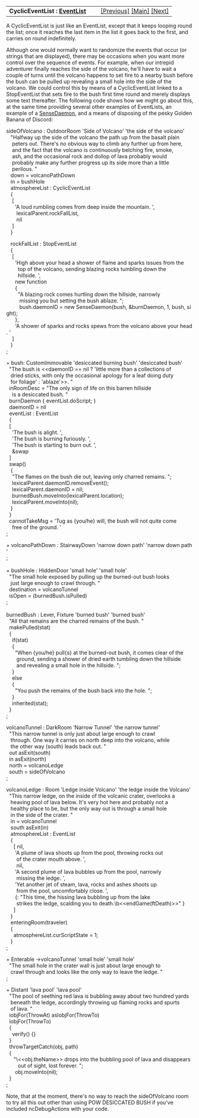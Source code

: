 ---
---
<table width="100%" data-border="0" data-cellspacing="0"
data-cellpadding="3" data-bgcolor="#C0C0C0">
<colgroup>
<col style="width: 50%" />
<col style="width: 50%" />
</colgroup>
<tbody>
<tr>
<td style="text-align: left;"><strong>CyclicEventList : <a
href="eventlist.html">EventList</a><br />
</strong></td>
<td style="text-align: right;"><a
href="stopeventlist.html">[Previous]</a> <a
href="generalintroduction.html">[Main]</a> <a
href="randomeventlist.html">[Next]</a></td>
</tr>
</tbody>
</table>

  
A CyclicEventList is just like an EventList, except that it keeps
looping round the list; once it reaches the last item in the list it
goes back to the first, and carries on round indefinitely.  
  
Although one would normally want to randomize the events that occur (or
strings that are displayed), there may be occasions when you want more
control over the sequence of events. For example, when our intrepid
adventurer finally reaches the side of the volcano, he'll have to wait a
couple of turns until the volcano happens to set fire to a nearby bush
before the bush can be pulled up revealing a small hole into the side of
the volcano. We could control this by means of a CyclicEventList linked
to a StopEventList that sets fire to the bush first time round and
merely displays some text thereafter. The following code shows how we
might go about this, at the same time providing several other examples
of EventLists, an example of a [SenseDaemon](sensedaemon.html), and a
means of disposing of the pesky Golden Banana of Discord:  
  
  
sideOfVolcano : OutdoorRoom 'Side of Volcano' 'the side of the volcano'  
   "Halfway up the side of the volcano the path up from the basalt plain  
    peters out. There's no obvious way to climb any further up from here,  
    and the fact that the volcano is continuously belching fire, smoke,  
    ash, and the occasional rock and dollop of lava probably would   
    probably make any further progress up its side more than a little   
    perilous. "  
   down = volcanoPathDown  
   in = bushHole  
   atmosphereList : CyclicEventList   
   {  
    \[  
      'A loud rumbling comes from deep inside the mountain. ',  
       lexicalParent.rockFallList,  
       nil  
    \]  
   }  
  
   rockFallList : StopEventList  
   {  
    \[  
      'High above your head a shower of flame and sparks issues from the  
        top of the volcano, sending blazing rocks tumbling down the  
        hillside. ',  
      new function   
      {  
        "A blazing rock comes hurtling down the hillside, narrowly  
         missing you but setting the bush ablaze. ";  
         bush.daemonID = new SenseDaemon(bush, &burnDaemon, 1, bush, sight);  
      },  
      'A shower of sparks and rocks spews from the volcano above your head. '       
    \]  
   }  
;  
  
+ bush: CustomImmovable 'desiccated burning bush' 'desiccated bush'  
  "The bush is \<\<daemonID == nil ? 'little more than a collections of  
   dried sticks, with only the occasional apology for a leaf doing duty  
   for foliage' : 'ablaze'\>\>. "   
  inRoomDesc = "The only sign of life on this barren hillside  
    is a desiccated bush. "  
  burnDaemon { eventList.doScript; }  
  daemonID = nil    
  eventList : EventList  
  {  
  \[  
    'The bush is alight. ',  
    'The bush is burning furiously. ',  
    'The bush is starting to burn out. ',  
    &swap  
  \]    
  swap()  
   {  
    "The flames on the bush die out, leaving only charred remains. ";  
    lexicalParent.daemonID.removeEvent();  
    lexicalParent.daemonID = nil;  
    burnedBush.moveInto(lexicalParent.location);  
    lexicalParent.moveInto(nil);  
   }  
  }  
  cannotTakeMsg = 'Tug as {you/he} will, the bush will not quite come  
    free of the ground. '  
;  
  
  
+ volcanoPathDown : StairwayDown 'narrow down path' 'narrow down path'  
;  
   
+ bushHole : HiddenDoor 'small hole' 'small hole'  
  "The small hole exposed by pulling up the burned-out bush looks  
   just large enough to crawl through. "  
  destination = volcanoTunnel   
  isOpen = (burnedBush.isPulled)  
;   
   
burnedBush : Lever, Fixture 'burned bush' 'burned bush'   
  "All that remains are the charred remains of the bush. "  
  makePulled(stat)  
  {  
    if(stat)  
    {  
      "When {you/he} pull{s} at the burned-out bush, it comes clear of the  
       ground, sending a shower of dried earth tumbling down the hillside  
       and revealing a small hole in the hillside. ";       
    }  
    else  
    {  
      "You push the remains of the bush back into the hole. ";  
    }     
    inherited(stat);     
  }  
;   
  
volcanoTunnel : DarkRoom 'Narrow Tunnel' 'the narrow tunnel'  
  "This narrow tunnel is only just about large enough to crawl  
   through. One way it carries on north deep into the volcano, while  
   the other way (south) leads back out. "  
  out asExit(south)  
  in asExit(north)  
  north = volcanoLedge  
  south = sideOfVolcano  
;  
  
volcanoLedge : Room 'Ledge inside Volcano' 'the ledge inside the Volcano'  
  "This narrow ledge, on the inside of the volcanic crater, overlooks a  
   heaving pool of lava below. It's very hot here and probably not a  
   healthy place to be, but the only way out is through a small hole  
   in the side of the crater. "  
   in = volcanoTunnel  
   south asExit(in)  
   atmosphereList : EventList  
   {  
     \[ nil,   
      'A plume of lava shoots up from the pool, throwing rocks out  
       of the crater mouth above. ',  
       nil,  
      'A second plume of lava bubbles up from the pool, narrowly  
       missing the ledge. ',  
      'Yet another jet of steam, lava, rocks and ashes shoots up  
       from the pool, uncomfortably close. ',  
      {: "This time, the hissing lava bubbling up from the lake  
       strikes the ledge, scalding you to death.\b\<\<endGame(ftDeath)\>\>" }  
     \]           
   }  
   enteringRoom(traveler)  
   {  
     atmosphereList.curScriptState = 1;  
   }  
;  
  
+ Enterable -\>volcanoTunnel 'small hole' 'small hole'  
  "The small hole in the crater wall is just about large enough to  
   crawl through and looks like the only way to leave the ledge. "  
;  
  
+ Distant 'lava pool' 'lava pool'  
  "The pool of seething red lava is bubbling away about two hundred yards  
   beneath the ledge, accordingly throwing up flaming rocks and spurts  
   of lava. "  
  iobjFor(ThrowAt) asIobjFor(ThrowTo)  
  iobjFor(ThrowTo)  
  {  
    verify() {}      
  }   
  throwTargetCatch(obj, path)   
  {   
     "\\\<\<obj.theName\>\> drops into the bubbling pool of lava and disappears  
        out of sight, lost forever. ";  
      obj.moveInto(nil);  
  }  
;  
  
  
Note, that at the moment, there's no way to reach the sideOfVolcano room
to try all this out other than using POW DESICCATED BUSH if you've
included ncDebugActions with your code.  

